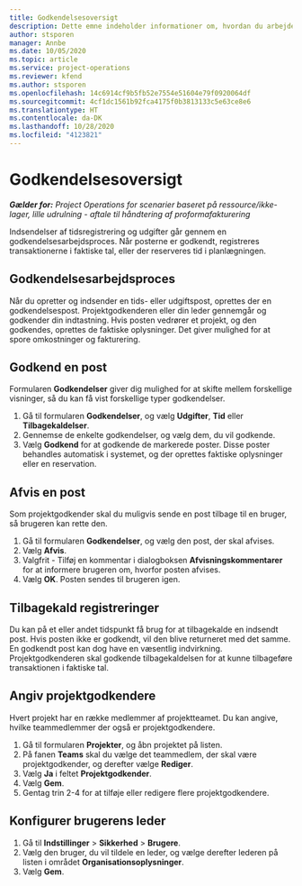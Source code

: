 ```yaml
---
title: Godkendelsesoversigt
description: Dette emne indeholder informationer om, hvordan du arbejder med godkendelser i Project Operations.
author: stsporen
manager: Annbe
ms.date: 10/05/2020
ms.topic: article
ms.service: project-operations
ms.reviewer: kfend
ms.author: stsporen
ms.openlocfilehash: 14c6914cf9b5fb52e7554e51604e79f0920064df
ms.sourcegitcommit: 4cf1dc1561b92fca4175f0b3813133c5e63ce8e6
ms.translationtype: HT
ms.contentlocale: da-DK
ms.lasthandoff: 10/28/2020
ms.locfileid: "4123821"
---
```

# <a name="approvals-overview"></a>Godkendelsesoversigt

_**Gælder for:** Project Operations for scenarier baseret på ressource/ikke-lager, lille udrulning - aftale til håndtering af proformafakturering_

Indsendelser af tidsregistrering og udgifter går gennem en godkendelsesarbejdsproces. Når posterne er godkendt, registreres transaktionerne i faktiske tal, eller der reserveres tid i planlægningen.

## <a name="approvals-workflow"></a>Godkendelsesarbejdsproces
Når du opretter og indsender en tids- eller udgiftspost, oprettes der en godkendelsespost. Projektgodkenderen eller din leder gennemgår og godkender din indtastning. Hvis posten vedrører et projekt, og den godkendes, oprettes de faktiske oplysninger. Det giver mulighed for at spore omkostninger og fakturering. 

## <a name="approve-an-entry"></a>Godkend en post
Formularen **Godkendelser** giver dig mulighed for at skifte mellem forskellige visninger, så du kan få vist forskellige typer godkendelser.
  
1. Gå til formularen **Godkendelser**, og vælg **Udgifter**, **Tid** eller **Tilbagekaldelser**.
2. Gennemse de enkelte godkendelser, og vælg dem, du vil godkende.
3. Vælg **Godkend** for at godkende de markerede poster.
Disse poster behandles automatisk i systemet, og der oprettes faktiske oplysninger eller en reservation.

## <a name="reject-an-entry"></a>Afvis en post
Som projektgodkender skal du muligvis sende en post tilbage til en bruger, så brugeren kan rette den.
  
1. Gå til formularen **Godkendelser**, og vælg den post, der skal afvises. 
2. Vælg **Afvis**.
3. Valgfrit - Tilføj en kommentar i dialogboksen **Afvisningskommentarer** for at informere brugeren om, hvorfor posten afvises.
4. Vælg **OK**. Posten sendes til brugeren igen.
  
## <a name="recall-entries"></a>Tilbagekald registreringer
Du kan på et eller andet tidspunkt få brug for at tilbagekalde en indsendt post. Hvis posten ikke er godkendt, vil den blive returneret med det samme. En godkendt post kan dog have en væsentlig indvirkning. Projektgodkenderen skal godkende tilbagekaldelsen for at kunne tilbageføre transaktionen i faktiske tal.

## <a name="specify-project-approvers"></a>Angiv projektgodkendere
Hvert projekt har en række medlemmer af projektteamet. Du kan angive, hvilke teammedlemmer der også er projektgodkendere.

1. Gå til formularen **Projekter**, og åbn projektet på listen.
2. På fanen **Teams** skal du vælge det teammedlem, der skal være projektgodkender, og derefter vælge **Rediger**.
3. Vælg **Ja** i feltet **Projektgodkender**.
4. Vælg **Gem**.
5. Gentag trin 2-4 for at tilføje eller redigere flere projektgodkendere.

## <a name="configure-the-users-manager"></a>Konfigurer brugerens leder

1. Gå til **Indstillinger** > **Sikkerhed** > **Brugere**.
2. Vælg den bruger, du vil tildele en leder, og vælge derefter lederen på listen i området **Organisationsoplysninger**. 
3. Vælg **Gem**.



